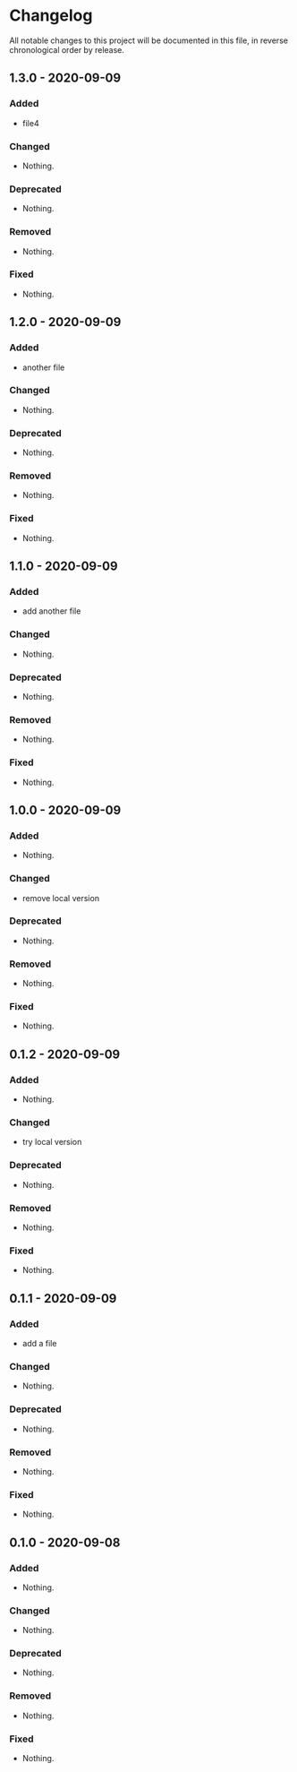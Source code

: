 # Changelog

All notable changes to this project will be documented in this file, in reverse chronological order by release.

## 1.3.0 - 2020-09-09

### Added

- file4

### Changed

- Nothing.

### Deprecated

- Nothing.

### Removed

- Nothing.

### Fixed

- Nothing.

## 1.2.0 - 2020-09-09

### Added

- another file

### Changed

- Nothing.

### Deprecated

- Nothing.

### Removed

- Nothing.

### Fixed

- Nothing.

## 1.1.0 - 2020-09-09

### Added

- add another file

### Changed

- Nothing.

### Deprecated

- Nothing.

### Removed

- Nothing.

### Fixed

- Nothing.

## 1.0.0 - 2020-09-09

### Added

- Nothing.

### Changed

- remove local version

### Deprecated

- Nothing.

### Removed

- Nothing.

### Fixed

- Nothing.

## 0.1.2 - 2020-09-09

### Added

- Nothing.

### Changed

- try local version

### Deprecated

- Nothing.

### Removed

- Nothing.

### Fixed

- Nothing.

## 0.1.1 - 2020-09-09

### Added

- add a file

### Changed

- Nothing.

### Deprecated

- Nothing.

### Removed

- Nothing.

### Fixed

- Nothing.

## 0.1.0 - 2020-09-08

### Added

- Nothing.

### Changed

- Nothing.

### Deprecated

- Nothing.

### Removed

- Nothing.

### Fixed

- Nothing.

